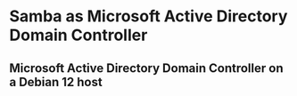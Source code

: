 # Samba as Microsoft Active Directory Domain Controller

## Microsoft Active Directory Domain Controller on a Debian 12 host
